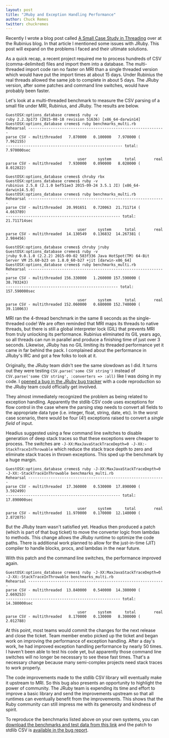 ```yaml
---
layout: post
title: "JRuby and Exception Handling Performance"
author: Chuck Remes
twitter: chuckremes
---
```

 
Recently I wrote a blog post called [A Small Case Study in Threading](http://rubini.us/2015/09/29/a-small-case-study-in-threading/) over at the Rubinius blog. In that article I mentioned some issues with JRuby. This post will expand on the problems I faced and their ultimate solutions.

As a quick recap, a recent project required me to process hundreds of CSV (comma-delimited) files and import them into a database. The multi-threaded import code ran no faster on MRI than a single threaded version which would have put the import times at about 15 days. Under Rubinius the real threads allowed the same job to complete in about 5 days. The JRuby version, after some patches and command line switches, would have probably been faster.

Let's look at a multi-threaded benchmark to measure the CSV parsing of a small file under MRI, Rubinius, and JRuby. The results are below.

```
GuestOSX:options_database cremes$ ruby -v
ruby 2.2.3p173 (2015-08-18 revision 51636) [x86_64-darwin14]
GuestOSX:options_database cremes$ ruby benchmarks_multi.rb 
Rehearsal -------------------------------------------------------------
parse CSV - multithreaded   7.870000   0.100000   7.970000 (  7.962155)
---------------------------------------------------- total: 7.970000sec

                                user     system      total        real
parse CSV - multithreaded   7.930000   0.090000   8.020000 (  8.012822)

GuestOSX:options_database cremes$ chruby rbx
GuestOSX:options_database cremes$ ruby -v
rubinius 2.5.8 (2.1.0 bef51ae3 2015-09-24 3.5.1 JI) [x86_64-darwin14.5.0]
GuestOSX:options_database cremes$ ruby benchmarks_multi.rb 
Rehearsal -------------------------------------------------------------
parse CSV - multithreaded  20.991651   0.720063  21.711714 (  4.663789)
--------------------------------------------------- total: 21.711714sec

                                user     system      total        real
parse CSV - multithreaded  14.130549   0.136832  14.267381 (  2.984456)

GuestOSX:options_database cremes$ chruby jruby
GuestOSX:options_database cremes$ ruby -v
jruby 9.0.1.0 (2.2.2) 2015-09-02 583f336 Java HotSpot(TM) 64-Bit Server VM 25.60-b23 on 1.8.0_60-b27 +jit [darwin-x86_64]
GuestOSX:options_database cremes$ ruby benchmarks_multi.rb 
Rehearsal -------------------------------------------------------------
parse CSV - multithreaded 156.330000   1.260000 157.590000 ( 38.703243)
-------------------------------------------------- total: 157.590000sec

                                user     system      total        real
parse CSV - multithreaded 152.060000   0.680000 152.740000 ( 39.110063)
```
MRI ran the 4-thread benchmark in the same 8 seconds as the single-threaded code! We are often reminded that MRI maps its threads to native threads, but there is still a global interpreter lock (GIL) that prevents MRI from truly unlocking its performance. Rubinius eliminated its GIL years ago, so all threads can run in parallel and produce a finishing time of just over 3 seconds. Likewise, JRuby has no GIL limiting its threaded performance yet it came in far behind the pack. I complained about the performance in JRuby's IRC and got a few folks to look at it.

Originally, the JRuby team didn't see the same slowdown as I did. It turns out they were testing `CSV.parse('some CSV string')` instead of `CSV.parse('some CSV string', :converters => :all)` like I was doing in my code. I [opened a bug in the JRuby bug tracker](https://github.com/jruby/jruby/issues/3348) with a code reproduction so the JRuby team could officially get involved.

They almost immediately recognized the problem as being related to exception handling. Apparently the stdlib CSV code uses exceptions for flow control in the case where the parsing step needs to convert all fields to the appropriate data type (i.e. integer, float, string, date, etc). In the worst case scenario, there would be four (4!) exceptions raised to convert a *single field* of input.

Headius suggested using a few command line switches to disable generation of deep stack traces so that these exceptions were cheaper to process. The switches are `-J-XX:MaxJavaStackTraceDepth=0 -J-XX:-StackTraceInThrowable` which reduce the stack trace depth to zero and eliminate stack traces in thrown exceptions. This sped up the benchmark by a huge margin.
```
GuestOSX:options_database cremes$ ruby -J-XX:MaxJavaStackTraceDepth=0 -J-XX:-StackTraceInThrowable benchmarks_multi.rb 
Rehearsal -------------------------------------------------------------
parse CSV - multithreaded  17.360000   0.530000  17.890000 (  3.502499)
--------------------------------------------------- total: 17.890000sec

                                user     system      total        real
parse CSV - multithreaded  11.970000   0.170000  12.140000 (  2.872075)
```
But the JRuby team wasn't satisfied yet. Headius then produced a patch (which is part of that bug ticket) to move the converter logic from lambdas to methods. This change allows the JRuby runtime to optimize the code paths. There is additional work planned to allow for the just-in-time (JIT) compiler to handle blocks, procs, and lambdas in the near future.

With this patch and the command line switches, the performance improved again.
```
GuestOSX:options_database cremes$ ruby -J-XX:MaxJavaStackTraceDepth=0 -J-XX:-StackTraceInThrowable benchmarks_multi.rb 
Rehearsal -------------------------------------------------------------
parse CSV - multithreaded  13.840000   0.540000  14.380000 (  2.669253)
--------------------------------------------------- total: 14.380000sec

                                user     system      total        real
parse CSV - multithreaded   8.170000   0.130000   8.300000 (  2.012788)
```
At this point, most teams would commit the changes for the next release and close the ticket. Team member enebo picked up the ticket and began work on improving the performance of exception handling. After a day's work, he had improved exception handling performance by nearly 50 times. I haven't been able to test his code yet, but apparently those command line switches will no longer be necessary to see these fast times. That's a necessary change because many semi-complex projects need stack traces to work properly.

The code improvements made to the stdlib CSV library will eventually make it upstream to MRI. So this bug also presents an opportunity to highlight the power of community. The JRuby team is expending its time and effort to improve a basic library and send the improvements upstream so that all runtimes can eventually benefit from the improvements. This shows that the Ruby community can still impress me with its generosity and kindness of spirit. 

To reproduce the benchmarks listed above on your own systems, you can [download the benchmarks and test data from this link](https://www.dropbox.com/s/6nv7j9n2r9ro771/csv-benchmarks.tgz?dl=0) and the patch to stdlib CSV is [available in the bug report](https://github.com/jruby/jruby/issues/3348).
